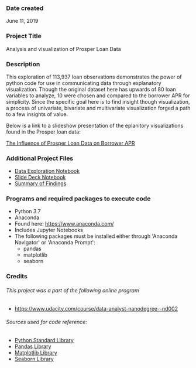 ### Date created
June 11, 2019

### Project Title
Analysis and visualization of Prosper Loan Data

### Description
This exploration of 113,937 loan observations demonstrates the power of python code for use in communicating data through explanatory visualization.  Though the original dataset here has upwards of 80 loan variables to analyze, 10 were chosen and compared to  the borrower APR for simplicity.  Since the specific goal here is to find insight though visualization, a process of univariate, bivariate and multivariate visualization forged a path to a few insights of value. 

Below is a link to a slideshow presentation of the eplanitory visualizations found in the Prosper loan data:

[The Influence of Prosper Loan Data on Borrower APR](https://jeff-va.github.io/communicate_data_project/slide_deck.slides.html#/7/1)

### Additional Project Files

* [Data Exploration Notebook](https://jeff-va.github.io/communicate_data_project/exploration_v2.ipynb)
* [Slide Deck Notebook](https://jeff-va.github.io/communicate_data_project/slide_deck.ipynb)
* [Summary of Findings](https://jeff-va.github.io/communicate_data_project/project_summary.md)

### Programs and required packages to execute code

* Python 3.7
* Anaconda
 * Found here: https://www.anaconda.com/
 * Includes Jupyter Notebooks
* The following packages must be installed either through 'Anaconda Navigator' or 'Anaconda Prompt':
  * pandas
  * matplotlib
  * seaborn

### Credits

###### This project was a part of the following online program

* https://www.udacity.com/course/data-analyst-nanodegree--nd002

###### Sources used for code reference:

* [Python Standard Library](https://docs.python.org/3/library/)
* [Pandas Library](https://pandas.pydata.org/pandas-docs/stable/)
* [Matplotlib Library](https://matplotlib.org/api/_as_gen/matplotlib.pyplot.html)
* [Seaborn Library](https://seaborn.pydata.org/)

